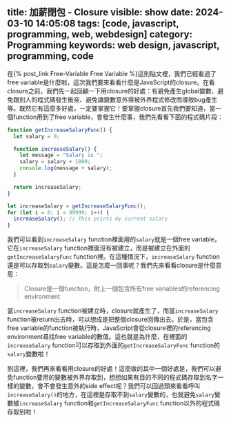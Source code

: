 title: 加薪閉包 - Closure
visible: show
date: 2024-03-10 14:05:08
tags: [code, javascript, programming, web, webdesign]
category: Programming
keywords: web design, javascript, programming, code
---
在{% post_link Free-Variable Free Variable %}這則貼文裡，我們已經看過了free variable是什麼啦，這次我們要來看看什麼是JavaScript的closure。在看closure之前，我們先一起回顧一下用closure的好處：有避免產生global變數、避免跟別人的程式碼發生衝突、避免讓變數意外得被外界程式修改而導致bug產生等。既然它有這麼多好處，一定要掌握它！要掌握closure首先我們要知道，當一個function用到了free variable，會發生什麼事，我們先看看下面的程式碼片段：
<!-- more -->
```javascript
function getIncreaseSalaryFunc() {
  let salary = 0;

  function increaseSalary() {
    let message = "Salary is ";
    salary = salary + 1000;
    console.log(message + salary);
  }

  return increaseSalary;
}

let increaseSalary = getIncreaseSalaryFunc();
for (let i = 0; i < 99999; i++) {
  increaseSalary(); // This prints my current salary
}
```
我們可以看到`increaseSalary` function裡面用的`salary`就是一個free variable，它在`increaseSalary` function裡面沒有被建立，而是被建立在外面的`getIncreaseSalaryFunc` function裡。在這種情況下，`increaseSalary` function還是可以存取到`salary`變數。這是怎麼一回事呢？我們先來看看closure是什麼意思：
> Closure是一個function，附上一個包含所有free variables的referencing environment

當`increaseSalary` function被建立時，closure就產生了，而當`increaseSalary` function被return出去時，可以想成是把整個closure回傳出去。於是，當包含free variable的function被執行時，JavaScript會從closure裡的referencing environment尋找free variable的數值。這也就是為什麼，在裡面的`increaseSalary` function可以存取到外面的`getIncreaseSalaryFunc` function的`salary`變數啦！

到這裡，我們再來看看用closure的好處！這麼做的其中一個好處是，我們可以避免function要用的變數被外界存取到，想想如果有目的不同的程式碼存取到名字一樣的變數，會不會發生意外的side effect呢？我們可以回過頭來看看呼叫`increaseSalary()`的地方，在這裡是存取不到`salary`變數的，也就避免`salary`變數被`increaseSalary` function和`getIncreaseSalaryFunc` function以外的程式碼存取到啦！
